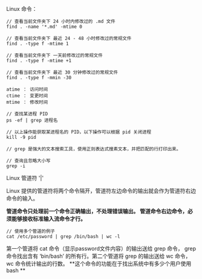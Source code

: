 Linux 命令：

```shell
// 查看当前文件夹下 24 小时内修改过的 .md 文件
find . -name '*.md' -mtime 0 

// 查看当前文件夹下 最近 24 - 48 小时修改过的常规文件
find . -type f -mtime 1

// 查看当前文件夹下 一天前修改过的常规文件
find . -type f -mtime +1

// 查看当前文件夹下 最近 30 分钟修改过的常规文件
find . -type f -mmin -30

atime ： 访问时间 
ctime ： 变更时间
mtime ： 修改时间
```



```shell
// 查找某进程 PID
ps -ef | grep 进程名

// 以上操作能获取某进程名的 PID，以下操作可以根据 pid 关闭进程
kill -9 pid
```



```shell
// grep 是强大的文本搜索工具，使用正则表达式搜素文本，并把匹配的行打印出来。

// 查询且忽略大小写
grep -i
```



Linux 管道符 '|'

Linux 提供的管道符将两个命令隔开，管道符左边命令的输出就会作为管道符右边命令的输入。

**管道命令只处理前一个命令正确输出，不处理错误输出。 管道命令右边命令，必须能够接收标准输入流命令才行。**

```shell
// 使用多个管道的例子
cat /etc/password | grep /bin/bash | wc -l
```

第一个管道将 cat 命令（显示password文件内容）的输出送给 grep 命令， grep 命令找出含有 ‘bin/bash’ 的所有行。第二个管道将 grep 的输出送给 wc 命令，wc 命令统计输出的行数。 **这个命令的功能在于找出系统中有多少个用户使用 bash **



